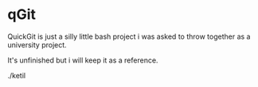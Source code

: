 # qGit
QuickGit is just a silly little bash project i was asked to throw together as a university project.

It's unfinished but i will keep it as a reference.

./ketil
